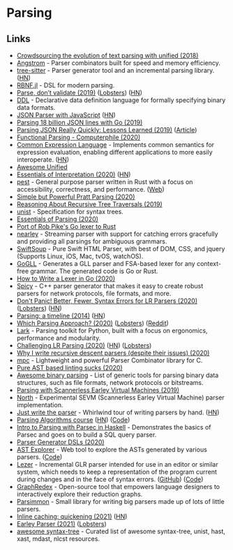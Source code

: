 # Parsing

## Links

* [Crowdsourcing the evolution of text parsing with unified (2018)](https://medium.com/unifiedjs/collectively-evolving-through-crowdsourcing-22c359ea95cc)
* [Angstrom](https://github.com/inhabitedtype/angstrom) - Parser combinators built for speed and memory efficiency.
* [tree-sitter](https://github.com/tree-sitter/tree-sitter) - Parser generator tool and an incremental parsing library. ([HN](https://news.ycombinator.com/item?id=26225298))
* [RBNF.jl](https://github.com/thautwarm/RBNF.jl) - DSL for modern parsing.
* [Parse, don’t validate (2019)](https://lexi-lambda.github.io/blog/2019/11/05/parse-don-t-validate/) ([Lobsters](https://lobste.rs/s/uemphs/parse_don_t_validate)) ([HN](https://news.ycombinator.com/item?id=21476261))
* [DDL](https://github.com/yeslogic/ddl) - Declarative data definition language for formally specifying binary data formats.
* [JSON Parser with JavaScript](https://lihautan.com/json-parser-with-javascript/) ([HN](https://news.ycombinator.com/item?id=21772336))
* [Parsing 18 billion JSON lines with Go (2019)](https://itnext.io/parsing-18-billion-lines-json-with-go-738be6ee5ed2)
* [Parsing JSON Really Quickly: Lessons Learned (2019)](https://www.youtube.com/watch?v=wlvKAT7SZIQ) ([Article](https://blog.metaobject.com/2020/04/somewhat-less-lethargic-json-support.html))
* [Functional Parsing - Computerphile (2020)](https://www.youtube.com/watch?v=dDtZLm7HIJs)
* [Common Expression Language](https://github.com/google/cel-spec) - Implements common semantics for expression evaluation, enabling different applications to more easily interoperate. ([HN](https://news.ycombinator.com/item?id=25377620))
* [Awesome Unified](https://github.com/unifiedjs/awesome-unified)
* [Essentials of Interpretation (2020)](http://dmitrysoshnikov.com/courses/essentials-of-interpretation/) ([HN](https://news.ycombinator.com/item?id=22549265))
* [pest](https://github.com/pest-parser/pest) - General purpose parser written in Rust with a focus on accessibility, correctness, and performance. ([Web](https://pest.rs))
* [Simple but Powerful Pratt Parsing (2020)](https://matklad.github.io/2020/04/13/simple-but-powerful-pratt-parsing.html)
* [Reasoning About Recursive Tree Traversals (2019)](https://arxiv.org/pdf/1910.09521.pdf)
* [unist](https://github.com/syntax-tree/unist) - Specification for syntax trees.
* [Essentials of Parsing (2020)](https://www.youtube.com/playlist?list=PLGNbPb3dQJ\_6aPNnlBvXGyNMlDtNTqN5I)
* [Port of Rob Pike's Go lexer to Rust](https://github.com/jackmott/rust-lexer)
* [nearley](https://github.com/kach/nearley) - Streaming parser with support for catching errors gracefully and providing all parsings for ambiguous grammars.
* [SwiftSoup](https://github.com/scinfu/SwiftSoup) - Pure Swift HTML Parser, with best of DOM, CSS, and jquery (Supports Linux, iOS, Mac, tvOS, watchOS).
* [GoGLL](https://github.com/goccmack/gogll) - Generates a GLL parser and FSA-based lexer for any context-free grammar. The generated code is Go or Rust.
* [How to Write a Lexer in Go (2020)](https://www.aaronraff.dev/blog/how-to-write-a-lexer-in-go)
* [Spicy](https://github.com/zeek/spicy) - C++ parser generator that makes it easy to create robust parsers for network protocols, file formats, and more.
* [Don't Panic! Better, Fewer, Syntax Errors for LR Parsers (2020)](https://soft-dev.org/pubs/html/diekmann_tratt\_\_dont_panic/) ([Lobsters](https://lobste.rs/s/pje7ff/don_t_panic_better_fewer_syntax_errors_for)) ([HN](https://news.ycombinator.com/item?id=23850718))
* [Parsing: a timeline (2014)](http://jeffreykegler.github.io/Ocean-of-Awareness-blog/individual/2014/09/chron.html) ([HN](https://news.ycombinator.com/item?id=8290681))
* [Which Parsing Approach? (2020)](https://tratt.net/laurie/blog/entries/which_parsing_approach.html) ([Lobsters](https://lobste.rs/s/9pcqys/which_parsing_approach)) ([Reddit](https://www.reddit.com/r/Compilers/comments/it80pu/which_parsing_approach/))
* [Lark](https://github.com/lark-parser/lark/) - Parsing toolkit for Python, built with a focus on ergonomics, performance and modularity.
* [Challenging LR Parsing (2020)](https://rust-analyzer.github.io/blog/2020/09/16/challeging-LR-parsing.html) ([HN](https://news.ycombinator.com/item?id=24492675)) ([Lobsters](https://lobste.rs/s/t9oewt/challenging_lr_parsing))
* [Why I write recursive descent parsers (despite their issues) (2020)](https://utcc.utoronto.ca/\~cks/space/blog/programming/WhyRDParsersForMe)
* [mpc](https://github.com/orangeduck/mpc) - Lightweight and powerful Parser Combinator library for C.
* [Pure AST based linting sucks (2020)](https://rdambrosio016.github.io/rust/2020/09/18/pure-ast-based-linting-sucks.html)
* [Awesome binary parsing](https://github.com/dloss/binary-parsing) - List of generic tools for parsing binary data structures, such as file formats, network protocols or bitstreams.
* [Parsing with Scannerless Earley Virtual Machines (2019)](https://www.bjmc.lu.lv/fileadmin/user_upload/lu_portal/projekti/bjmc/Contents/7\_2\_01\_Saikunas.pdf)
* [North](https://github.com/tuxmark5/north) - Experimental SEVM (Scannerless Earley Virtual Machine) parser implementation.
* [Just write the parser](https://tiarkrompf.github.io/notes/?/just-write-the-parser/) - Whirlwind tour of writing parsers by hand. ([HN](https://news.ycombinator.com/item?id=24837898))
* [Parsing Algorithms course](http://dmitrysoshnikov.com/courses/parsing-algorithms/) ([HN](https://news.ycombinator.com/item?id=24898210)) ([Code](https://github.com/DmitrySoshnikov/letter-source))
* [Intro to Parsing with Parsec in Haskell](https://github.com/JakeWheat/intro_to_parsing) - Demonstrates the basics of Parsec and goes on to build a SQL query parser.
* [Parser Generator DSLs (2020)](https://kitten.sh/parser-generator-dsl)
* [AST Explorer](https://astexplorer.net) - Web tool to explore the ASTs generated by various parsers. ([Code](https://github.com/fkling/astexplorer))
* [Lezer](https://lezer.codemirror.net) - Incremental GLR parser intended for use in an editor or similar system, which needs to keep a representation of the program current during changes and in the face of syntax errors. ([GitHub](https://github.com/lezer-parser)) ([Code](https://github.com/lezer-parser/lezer))
* [GraphRedex](https://github.com/TOPLLab/GraphRedex) - Open-source tool that empowers language designers to interactively explore their reduction graphs.
* [Parsimmon](https://github.com/jneen/parsimmon) - Small library for writing big parsers made up of lots of little parsers.
* [Inline caching: quickening (2021)](https://bernsteinbear.com/blog/inline-caching-quickening/) ([HN](https://news.ycombinator.com/item?id=26054573))
* [Earley Parser (2021)](https://rahul.gopinath.org/post/2021/02/06/earley-parsing/) ([Lobsters](https://lobste.rs/s/gadd2l/earley_parser))
* [awesome syntax-tree](https://github.com/syntax-tree/awesome-syntax-tree) - Curated list of awesome syntax-tree, unist, hast, xast, mdast, nlcst resources.
